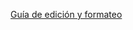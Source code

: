 [Guía de edición y formateo](https://help.obsidian.md/Editing+and+formatting/Basic+formatting+syntax)